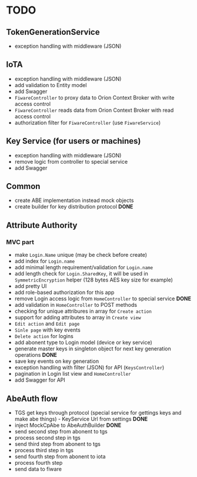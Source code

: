 # TODO
## TokenGenerationService
- exception handling with middleware (JSON)
## IoTA
- exception handling with middleware (JSON)
- add validation to Entity model
- add Swagger
- `FiwareController` to proxy data to Orion Context Broker with write access control
- `FiwareController` reads data from Orion Context Broker with read access control
- authorization filter for `FiwareController` (use `FiwareService`)
## Key Service (for users or machines)
- exception handling with middleware (JSON)
- remove logic from controller to special service
- add Swagger
## Common
- create ABE implementation instead mock objects
- create builder for key distribution protocol **DONE**
## Attribute Authority
### MVC part
- make `Login.Name` unique (may be check before create)
- add index for `Login.name`
- add minimal length requirement/validation for `Login.name`
- add length check for `Login.SharedKey`, it will be used in `SymmetricEncryption` helper (128 bytes AES key size for example)
- add pretty UI
- add role-based authorization for this app
- remove Login access logic from `HomeController` to special service **DONE**
- add validation in `HomeController` to POST methods
- checking for unique attribures in array for `Create action`
- support for adding attributes to array in `Create view`
- `Edit action` and `Edit page`
- `Sinle page` with key events
- `Delete action` for logins 
- add abonent type to Login model (device or key service)
- generate master keys in singleton object for next key generation operations **DONE**
- save key events on key generation
- exception handling with filter (JSON) for API (`KeysController`)
- pagination in Login list view and `HomeController`
- add Swagger for API
## AbeAuth flow
- TGS get keys through protocol (special service for gettings keys and make abe things) - KeyService Url from settings **DONE**
- inject MockCpAbe to AbeAuthBuilder **DONE**
- send second step from abonent to tgs
- process second step in tgs 
- send third step from abonent to tgs
- process third step in tgs
- send fourth step from abonent to iota
- process fourth step
- send data to fiware